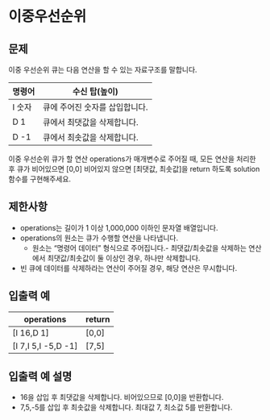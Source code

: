 # 이중우선순위

## 문제 
이중 우선순위 큐는 다음 연산을 할 수 있는 자료구조를 말합니다.

<table>
    <thead>
        <tr>
            <th>명령어</th>
            <th>수신 탑(높이)</th>
        </tr>
    </thead>
    <tbody>
        <tr>
            <td>I 숫자</td>
            <td>큐에 주어진 숫자를 삽입합니다.</td>
        </tr>
        <tr>
            <td>D 1</td>
            <td>큐에서 최댓값을 삭제합니다.</td>
        </tr>
        <tr>
            <td>D -1</td>
            <td>큐에서 최솟값을 삭제합니다.</td>
        </tr>
    </tbody>
</table>
이중 우선순위 큐가 할 연산 operations가 매개변수로 주어질 때, 모든 연산을 처리한 후 큐가 비어있으면 [0,0] 비어있지 않으면 [최댓값, 최솟값]을 return 하도록 solution 함수를 구현해주세요.

## 제한사항
- operations는 길이가 1 이상 1,000,000 이하인 문자열 배열입니다.
- operations의 원소는 큐가 수행할 연산을 나타냅니다.
    - 원소는 “명령어 데이터” 형식으로 주어집니다.- 최댓값/최솟값을 삭제하는 연산에서 최댓값/최솟값이 둘 이상인 경우, 하나만 삭제합니다.
- 빈 큐에 데이터를 삭제하라는 연산이 주어질 경우, 해당 연산은 무시합니다.

## 입출력 예
<table>
    <thead>
        <tr>
            <th>operations</th>
            <th>return</th>
        </tr>
    </thead>
    <tbody>
        <tr>
            <td>[I 16,D 1]</td>
            <td>[0,0]</td>
        </tr>
        <tr>
            <td>[I 7,I 5,I -5,D -1]</td>
            <td>[7,5]</td>
        </tr>
    </tbody>
</table>
	

## 입출력 예 설명
- 16을 삽입 후 최댓값을 삭제합니다. 비어있으므로 [0,0]을 반환합니다.
- 7,5,-5를 삽입 후 최솟값을 삭제합니다. 최대값 7, 최소값 5를 반환합니다.
